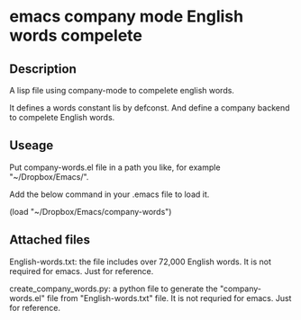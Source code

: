 # emacs company mode English words compelete

## Description
A lisp file using company-mode to compelete english words.

It defines a words constant lis by defconst. 
And define a company backend to compelete English words.

## Useage

Put company-words.el file in a path you like, for example "~/Dropbox/Emacs/".

Add the below command in your .emacs file to load it.

(load "~/Dropbox/Emacs/company-words")

## Attached files

English-words.txt: the file includes over 72,000 English words. 
It is not required for emacs. Just for reference.

create_company_words.py: a python file to generate the "company-words.el" file from "English-words.txt" file. It is not requried for emacs. Just for reference.
